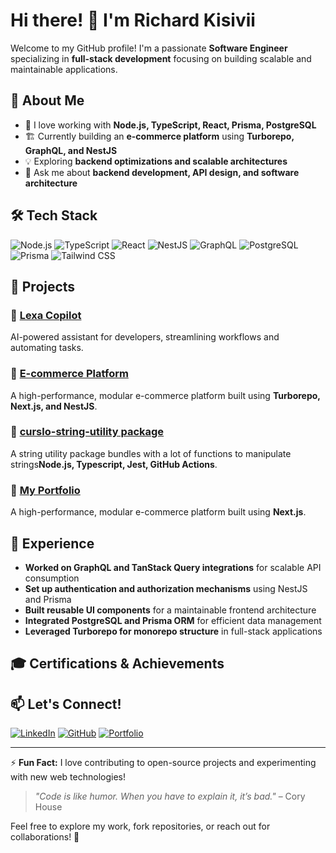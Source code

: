 # Hi there! 👋 I'm Richard Kisivii

Welcome to my GitHub profile! I'm a passionate **Software Engineer** specializing in **full-stack development** focusing on building scalable and maintainable applications.

## 🚀 About Me
- 🔨 I love working with **Node.js, TypeScript, React, Prisma, PostgreSQL**
- 🏗️ Currently building an **e-commerce platform** using **Turborepo, GraphQL, and NestJS**
- 💡 Exploring **backend optimizations and scalable architectures**
- 💬 Ask me about **backend development, API design, and software architecture**

## 🛠 Tech Stack
![Node.js](https://img.shields.io/badge/Node.js-339933?style=for-the-badge&logo=node.js&logoColor=white)
![TypeScript](https://img.shields.io/badge/TypeScript-007ACC?style=for-the-badge&logo=typescript&logoColor=white)
![React](https://img.shields.io/badge/React-61DAFB?style=for-the-badge&logo=react&logoColor=black)
![NestJS](https://img.shields.io/badge/NestJS-E0234E?style=for-the-badge&logo=nestjs&logoColor=white)
![GraphQL](https://img.shields.io/badge/GraphQL-E10098?style=for-the-badge&logo=graphql&logoColor=white)
![PostgreSQL](https://img.shields.io/badge/PostgreSQL-336791?style=for-the-badge&logo=postgresql&logoColor=white)
![Prisma](https://img.shields.io/badge/Prisma-2D3748?style=for-the-badge&logo=prisma&logoColor=white)
![Tailwind CSS](https://img.shields.io/badge/TailwindCSS-38B2AC?style=for-the-badge&logo=tailwind-css&logoColor=white)

## 🌟 Projects
### 🔹 [Lexa Copilot](https://github.com/yourusername/lexa-copilot)
AI-powered assistant for developers, streamlining workflows and automating tasks.

### 🔹 [E-commerce Platform](https://github.com/yourusername/ecommerce-turborepo)
A high-performance, modular e-commerce platform built using **Turborepo, Next.js, and NestJS**.

### 🔹 [curslo-string-utility package](https://www.npmjs.com/package/curslo-string-utilities?activeTab=readme)
A string utility package bundles with a lot of functions to manipulate strings**Node.js, Typescript, Jest, GitHub Actions**.

### 🔹 [My Portfolio](https://richard-kisivii-xi-ten.vercel.app)
A high-performance, modular e-commerce platform built using **Next.js**.

## 🎯 Experience
- **Worked on GraphQL and TanStack Query integrations** for scalable API consumption
- **Set up authentication and authorization mechanisms** using NestJS and Prisma
- **Built reusable UI components** for a maintainable frontend architecture
- **Integrated PostgreSQL and Prisma ORM** for efficient data management
- **Leveraged Turborepo for monorepo structure** in full-stack applications

## 🎓 Certifications & Achievements

## 📫 Let's Connect!
[![LinkedIn](https://img.shields.io/badge/LinkedIn-0A66C2?style=for-the-badge&logo=linkedin&logoColor=white)](https://www.linkedin.com/in/richard-kisivii-2ab621210/)
[![GitHub](https://img.shields.io/badge/GitHub-181717?style=for-the-badge&logo=github&logoColor=white)](https://github.com/Curslo)
[![Portfolio](https://img.shields.io/badge/Portfolio-000000?style=for-the-badge&logo=vercel&logoColor=white)](https://richard-kisivii-xi-ten.vercel.app/)

---
⚡ **Fun Fact:** I love contributing to open-source projects and experimenting with new web technologies!
> *"Code is like humor. When you have to explain it, it’s bad."* – Cory House

Feel free to explore my work, fork repositories, or reach out for collaborations! 🚀
